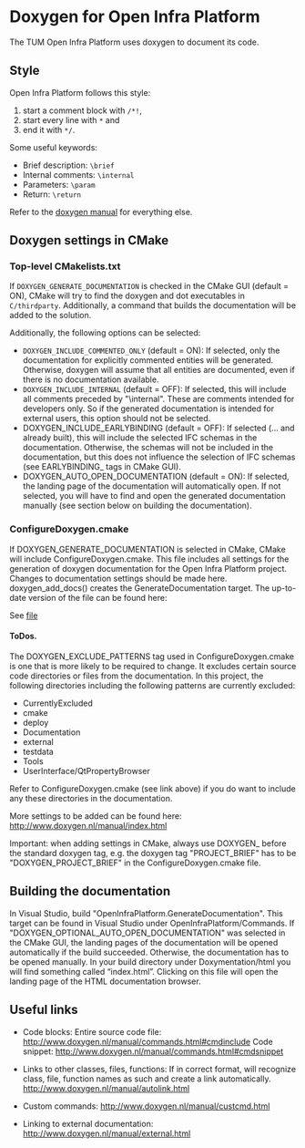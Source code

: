 # Doxygen for Open Infra Platform 

The TUM Open Infra Platform uses doxygen to document its code.

## Style 

Open Infra Platform follows this style: 
1. start a comment block with `/*!`, 
1. start every line with `*` and 
1. end it with `*/`.

Some useful keywords:
- Brief description: `\brief`
- Internal comments: `\internal`
- Parameters: `\param`
- Return: `\return`

Refer to the [doxygen manual](http://www.doxygen.nl/manual) for everything else.

## Doxygen settings in CMake

### Top-level CMakelists.txt

If `DOXYGEN_GENERATE_DOCUMENTATION` is checked in the CMake GUI (default = ON), CMake will try to find the doxygen and dot executables in `C/thirdparty`. Additionally, a command that builds the documentation will be added to the solution.

Additionally, the following options can be selected:
- `DOXYGEN_INCLUDE_COMMENTED_ONLY` (default = ON): If selected, only the documentation for explicitly commented entities will be generated. Otherwise, doxygen will assume that all entities are documented, even if there is no documentation available. 
- `DOXYGEN_INCLUDE_INTERNAL` (default = OFF): If selected, this will include all comments preceded by "\internal". These are comments intended for developers only. So if the generated documentation is intended for external users, this option should not be selected.
- DOXYGEN_INCLUDE_EARLYBINDING (default = OFF): If selected (... and already built), this will include the selected IFC schemas in the documentation. Otherwise, the schemas will not be included in the documentation, but this does not influence the selection of IFC schemas (see EARLYBINDING_ tags in CMake GUI).
- DOXYGEN_AUTO_OPEN_DOCUMENTATION (default = ON): If selected, the landing page of the documentation will automatically open. If not selected, you will have to find and open the generated documentation manually (see section below on building the documentation). 

### ConfigureDoxygen.cmake
If DOXYGEN_GENERATE_DOCUMENTATION is selected in CMake, CMake will include ConfigureDoxygen.cmake. This file includes all settings for the generation of doxygen documentation for the Open Infra Platform project. Changes to documentation settings should be made here. doxygen_add_docs() creates the GenerateDocumentation target. The up-to-date version of the file can be found here:

See [file](../../cmake/ConfigureDoxygen.cmake)

#### ToDos.
The DOXYGEN_EXCLUDE_PATTERNS tag used in ConfigureDoxygen.cmake is one that is more likely to be required to change.
It excludes certain source code directories or files from the documentation. In this project, the following directories including the following patterns are currently excluded:
- CurrentlyExcluded
- cmake
- deploy
- Documentation
- external
- testdata
- Tools
- UserInterface/QtPropertyBrowser

Refer to ConfigureDoxygen.cmake (see link above) if you do want to include any these directories in the documentation. 

More settings to be added can be found here:
http://www.doxygen.nl/manual/index.html

Important: when adding settings in CMake, always use DOXYGEN_ before the standard doxygen tag, e.g. the doxygen tag "PROJECT_BRIEF" has to be "DOXYGEN_PROJECT_BRIEF" in the ConfigureDoxygen.cmake file.

## Building the documentation
In Visual Studio, build "OpenInfraPlatform.GenerateDocumentation". This target can be found in Visual Studio under OpenInfraPlatform/Commands.
If "DOXYGEN_OPTIONAL_AUTO_OPEN_DOCUMENTATION" was selected in the CMake GUI, the landing pages of the documentation will be opened automatically if the build succeeded.
Otherwise, the documentation has to be opened manually. In your build directory under Doxymentation/html you will find something called “index.html”. Clicking on this file will open the landing page of the HTML documentation browser. 

## Useful links

- Code blocks:
Entire source code file: http://www.doxygen.nl/manual/commands.html#cmdinclude 
Code snippet: http://www.doxygen.nl/manual/commands.html#cmdsnippet 

- Links to other classes, files, functions:
If in correct format, will recognize class, file, function names as such and create a link automatically. 
http://www.doxygen.nl/manual/autolink.html

- Custom commands:
http://www.doxygen.nl/manual/custcmd.html

- Linking to external documentation:
http://www.doxygen.nl/manual/external.html



